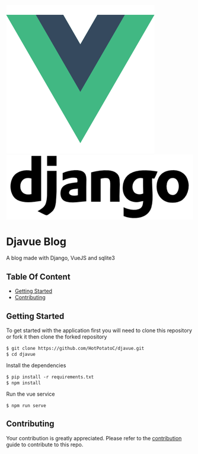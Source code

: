 ![vuelogo](docs/vue.png)
![django](docs/django.png)

# Djavue Blog

A blog made with Django, VueJS and sqlite3

## Table Of Content

- [Getting Started](#getting-started)
- [Contributing](#contributing)

## Getting Started

To get started with the application first you will need to clone this repository or fork it then clone the forked repository

```
$ git clone https://github.com/HotPotatoC/djavue.git
$ cd djavue
```

Install the dependencies

```
$ pip install -r requirements.txt
$ npm install
```

Run the vue service
```
$ npm run serve
```

## Contributing

Your contribution is greatly appreciated. Please refer to the [contribution](docs/CONTRIBUTING.md) guide to contribute to this repo.
